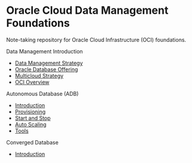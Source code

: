 # Oracle Cloud Data Management Foundations

Note-taking repository for Oracle Cloud Infrastructure (OCI) foundations.

Data Management Introduction

- [Data Management Strategy](../docs/data_management.md)
- [Oracle Database Offering](../docs/database_offering.md)
- [Multicloud Strategy](../docs/multi_cloud.md)
- [OCI Overview](../docs/oci_overview.md)

Autonomous Database (ADB)

- [Introduction](../docs/adb_introduction.md)
- [Provisioning](../docs/adb_provisioning.md)
- [Start and Stop](../docs/adb_start_and_stop.md)
- [Auto Scaling](../docs/adb_auto_scaling.md)
- [Tools](../docs/adb_tools.md)

Converged Database 

- [Introduction](../docs/converged_database.md)